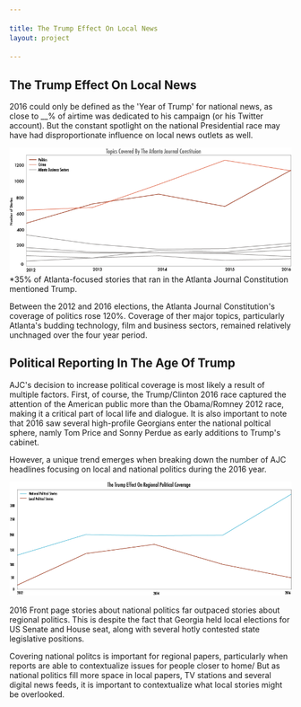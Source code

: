 ```yaml
---

title: The Trump Effect On Local News
layout: project

---
```


## The Trump Effect On Local News

2016 could only be defined as the 'Year of Trump' for national news, as close to __% of airtime was dedicated to his campaign (or his Twitter account). But the constant spotlight on the national Presidential race may have had disproportionate influence on local news outlets as well. 

![](newWhatiscoveredAJC.png) *35% of Atlanta-focused stories that ran in the Atlanta Journal Constitution mentioned Trump. 

Between the 2012 and 2016 elections, the Atlanta Journal Constitution's coverage of politics rose 120%. Coverage of ther major topics, particularly Atlanta's budding technology, film and business sectors, remained relatively unchnaged over the four year period. 

## Political Reporting In The Age Of Trump 

AJC's decision to increase political coverage is most likely a result of multiple factors. First, of course, the Trump/Clinton 2016 race captured the attention of the American public more than the Obama/Romney 2012 race, making it a critical part of local life and dialogue. It is also important to note that 2016 saw several high-profile Georgians enter the national poltical sphere, namly Tom Price and Sonny Perdue as early additions to Trump's cabinet. 

However, a unique trend emerges when breaking down the number of AJC headlines focusing on local and national politics during the 2016 year. 

![](secondgraphicexport.png) 

2016 Front page stories about national politics far outpaced stories about regional politics. This is despite the fact that Georgia held local elections for US Senate and House seat, along with several hotly contested state legislative positions. 

Covering national politcs is important for regional papers, particularly when reports are able to contextualize issues for people closer to home/ But as national politics fill more space in local papers, TV stations and several digital news feeds, it is important to contextualize what local stories might be overlooked. 




